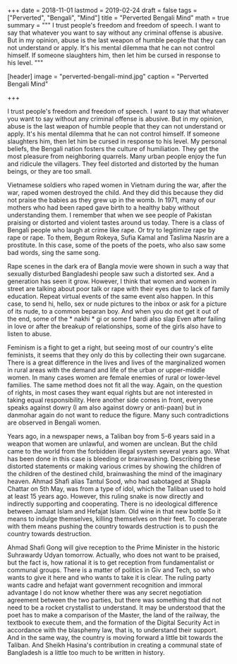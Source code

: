 +++
date = 2018-11-01
lastmod = 2019-02-24
draft = false
tags = ["Perverted", "Bengali", "Mind"]
title = "Perverted Bengali Mind"
math = true
summary = """
I trust people's freedom and freedom of speech. I want to say that whatever you want to say without any criminal offense is abusive. But in my opinion, abuse is the last weapon of humble people that they can not understand or apply. It's his mental dilemma that he can not control himself. If someone slaughters him, then let him be cursed in response to his level. 
"""

[header]
image = "perverted-bengali-mind.jpg"
caption = "Perverted Bengali Mind"

+++

I trust people's freedom and freedom of speech. I want to say that whatever you want to say without any criminal offense is abusive. But in my opinion, abuse is the last weapon of humble people that they can not understand or apply. It's his mental dilemma that he can not control himself. If someone slaughters him, then let him be cursed in response to his level. My personal beliefs, the Bengali nation fosters the culture of humiliation. They get the most pleasure from neighboring quarrels. Many urban people enjoy the fun and ridicule the villagers. They feel distorted and distorted by the human beings, or they are too small.

Vietnamese soldiers who raped women in Vietnam during the war, after the war, raped women destroyed the child. And they did this because they did not praise the babies as they grew up in the womb. In 1971, many of our mothers who had been raped gave birth to a healthy baby without understanding them. I remember that when we see people of Pakistan praising or distorted and violent tastes around us today. There is a class of Bengali people who laugh at crime like rape. Or try to legitimize rape by rape or rape. To them, Begum Rokeya, Sufia Kamal and Taslima Nasrin are a prostitute. In this case, some of the poets of the poets, who also saw some bad words, sing the same song.

Rape scenes in the dark era of Bangla movie were shown in such a way that sexually disturbed Bangladeshi people saw such a distorted sex. And a generation has seen it grow. However, I think that women and women in street are talking about poor talk or rape with their eyes due to lack of family education. Repeat virtual events of the same event also happen. In this case, to send hi, hello, sex or nude pictures to the inbox or ask for a picture of its nude, to a common beparan boy. And when you do not get it out of the end, some of the * nakhi * gi or some f bardi also slap Even after failing in love or after the breakup of relationships, some of the girls also have to listen to abuse.

Feminism is a fight to get a right, but seeing most of our country's elite feminists, it seems that they only do this by collecting their own sugarcane. There is a great difference in the lives and lives of the marginalized women in rural areas with the demand and life of the urban or upper-middle women. In many cases women are female enemies of rural or lower-level families. The same method does not fit all the way. Again, on the question of rights, in most cases they want equal rights but are not interested in taking equal responsibility. Here another side comes in front, everyone speaks against dowry (I am also against dowry or anti-paan) but in danmohar again do not want to reduce the figure. Many such contradictions are observed in Bengali women.

Years ago, in a newspaper news, a Taliban boy from 5-6 years said in a weapon that women are unlawful, and women are unclean. But the child came to the world from the forbidden illegal system several years ago. What has been done in this case is bleeding or brainwashing. Describing these distorted statements or making various crimes by showing the children of the children of the destined child, brainwashing the mind of the imaginary heaven. Ahmad Shafi alias Tantul Sood, who had sabotaged at Shapla Chattar on 5th May, was from a type of idol, which the Taliban used to hold at least 15 years ago. However, this ruling snake is now directly and indirectly supporting and cooperating. There is no ideological difference between Jamaat Islam and Hefajat Islam. Old wine in that new bottle So it means to indulge themselves, killing themselves on their feet. To cooperate with them means pushing the country towards destruction is to push the country towards destruction.

Ahmad Shafi Gong will give reception to the Prime Minister in the historic Suhrawardy Udyan tomorrow. Actually, who does not want to be praised, but the fact is, how rational it is to get reception from fundamentalist or communal groups. There is a matter of politics in Giv and Tech, so who wants to give it here and who wants to take it is clear. The ruling party wants cadre and hefajat want government recognition and immoral advantage I do not know whether there was any secret negotiation agreement between the two parties, but there was something that did not need to be a rocket crystallist to understand. It may be understood that the poet has to make a comparison of the Master, the land of the railway, the textbook to execute them, and the formation of the Digital Security Act in accordance with the blasphemy law, that is, to understand their support. And in the same way, the country is moving forward a little bit towards the Taliban. And Sheikh Hasina's contribution in creating a communal state of Bangladesh is a little too much to be written in history.
